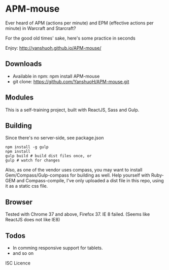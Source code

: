 # APM-mouse

Ever heard of APM (actions per minute) and EPM (effective actions per minute) in Warcraft and Starcraft? 

For the good old times' sake, here's some practice in seconds

Enjoy: http://yanshuoh.github.io/APM-mouse/

## Downloads
* Available in npm: npm install APM-mouse
* git clone: https://github.com/YanshuoH/APM-mouse.git

## Modules
This is a self-training project, built with ReactJS, Sass and Gulp.

## Building
Since there's no server-side, see package.json
```
npm install -g gulp
npm install
gulp build # build dist files once, or
gulp # watch for changes
```
Also, as one of the vendor uses compass, you may want to install Gem/Compass/Gulp-compass for building as well.
Help yourself with Ruby-GEM and Compass-compile, I've only uploaded a dist file in this repo, using it as a static css file.

## Browser
Tested with Chrome 37 and above, Firefox 37.
IE 8 failed. (Seems like ReactJS does not like IE8)

## Todos
* In comming responsive support for tablets.
* and so on

ISC Licence
